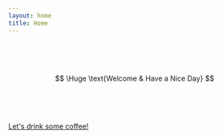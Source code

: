 ```yaml
---
layout: home
title: Home
---
```


<br/>
<br/>
<br/>

$$
\Huge \text{Welcome & Have a Nice Day}
$$

<br/>
<br/>
<br/>

[Let's drink some coffee!](coffee/index.md)

<!-- link to Test Page 1 [Test Page 1](TestSubDir/TestPage1.md). -->

<!-- link to Test Page 2 [Test Page 2](TestSubDir/SubDir2/TestPage2.md). -->
